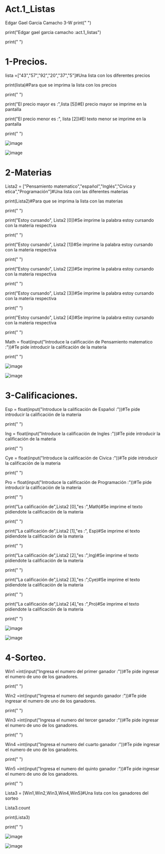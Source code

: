# Act.1_Listas
Edgar Gael Garcia Camacho 3-W
print(" ")

print("Edgar gael garcia camacho :act.1_listas")

print(" ")

# 1-Precios.


lista =["43","57","92","20","37","5"]#Una lista con los diferentes precios

print(lista)#Para que se imprima la lista con los precios

print(" ")

print("El precio mayor es :",lista [5])#El precio mayor se imprime en la pantalla

print("El precio menor es :", lista [2])#El texto menor se imprime en la pantalla

print(" ")

![image](https://github.com/user-attachments/assets/1ef1908d-2783-4057-ae29-2dc00e21f485)

![image](https://github.com/user-attachments/assets/e9fb4e36-a4b2-4245-a31e-a721b90038b1)

# 2-Materias

Lista2 = ["Pensamiento matematico","español","Inglés","Civica y etica","Programación"]#Una lista con las diferentes materias

print(Lista2)#Para que se imprima la lista con las materias

print(" ")

print("Estoy cursando", Lista2 [0])#Se imprime la palabra estoy cursando con la materia respectiva

print(" ")

print("Estoy cursando", Lista2 [1])#Se imprime la palabra estoy cursando con la materia respectiva

print(" ")

print("Estoy cursando", Lista2 [2])#Se imprime la palabra estoy cursando con la materia respectiva

print(" ")

print("Estoy cursando", Lista2 [3])#Se imprime la palabra estoy cursando con la materia respectiva

print(" ")

print("Estoy cursando", Lista2 [4])#Se imprime la palabra estoy cursando con la materia respectiva

print(" ")

Math = float(input("Introduce la calificación de Pensamiento matematico :"))#Te pide introducir la calificación de la materia

print(" ")

![image](https://github.com/user-attachments/assets/58ae517c-2a68-4b45-8a24-744a7c545980)

![image](https://github.com/user-attachments/assets/0122c92e-948a-4a9d-80d0-f086baaf6e2b)

# 3-Calificaciones.

Esp = float(input("Introduce la calificación de Español :"))#Te pide introducir la calificación de la materia

print(" ")

Ing = float(input("Introduce la calificación de Ingles :"))#Te pide introducir la calificación de la materia

print(" ")

Cye = float(input("Introduce la calificación de Civica :"))#Te pide introducir la calificación de la materia

print(" ")

Pro = float(input("Introduce la calificación de Programación :"))#Te pide introducir la calificación de la materia

print(" ")

print("La calificación de",Lista2 [0],"es :",Math)#Se imprime el texto pidiendote la calificación de la materia

print(" ")

print("La calificación de",Lista2 [1],"es :", Esp)#Se imprime el texto pidiendote la calificación de la materia

print(" ")

print("La calificación de",Lista2 [2],"es :",Ing)#Se imprime el texto pidiendote la calificación de la materia

print(" ")

print("La calificación de",Lista2 [3],"es :",Cye)#Se imprime el texto pidiendote la calificación de la materia

print(" ")

print("La calificación  de",Lista2 [4],"es :",Pro)#Se imprime el texto pidiendote la calificación de la materia

print(" ")

![image](https://github.com/user-attachments/assets/1075c272-1be3-4daf-b766-02ce17781a4e)

![image](https://github.com/user-attachments/assets/62a3b224-93d5-47ef-ac3d-ecc5a06996c7)

# 4-Sorteo.

Win1 =int(input("Ingresa el numero del primer ganador :"))#Te pide ingresar el numero de uno de los ganadores.

print(" ")

Win2 =int(input("Ingresa el numero del segundo ganador :"))#Te pide ingresar el numero de uno de los ganadores.

print(" ")

Win3 =int(input("Ingresa el numero del tercer ganador :"))#Te pide ingresar el numero de uno de los ganadores.

print(" ")

Win4 =int(input("Ingresa el numero del cuarto ganador :"))#Te pide ingresar el numero de uno de los ganadores.

print(" ")

Win5 =int(input("Ingresa el numero del quinto ganador :"))#Te pide ingresar el numero de uno de los ganadores.

print(" ")

Lista3 = [Win1,Win2,Win3,Win4,Win5]#Una lista con los ganadores del sorteo

Lista3.count

print(Lista3)

print(" ")

![image](https://github.com/user-attachments/assets/96815eaf-92d4-495e-9559-8f94f9b95d3e)

![image](https://github.com/user-attachments/assets/cdf8c332-ba4b-46ec-a5b2-c15b0555f0c2)


